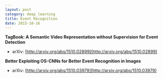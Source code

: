 ```yaml
---
layout: post
category: deep_learning
title: Event Recognition
date: 2015-10-16
---
```


**TagBook: A Semantic Video Representation without Supervision for Event Detection**

- arXiv: [http://arxiv.org/abs/1510.02899](http://arxiv.org/abs/1510.02899)

**Better Exploiting OS-CNNs for Better Event Recognition in Images**

- arXiv: [http://arxiv.org/abs/1510.03979](http://arxiv.org/abs/1510.03979)

